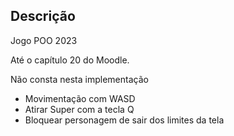 ## Descrição

Jogo POO 2023

Até o capítulo 20 do Moodle.

Não consta nesta implementação
- Movimentação com WASD
- Atirar Super com a tecla Q
- Bloquear personagem de sair dos limites da tela